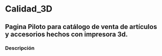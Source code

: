# Calidad_3D
## Pagina Piloto para catálogo de venta de artículos y accesorios hechos con impresora 3d.
### Descripción ###
